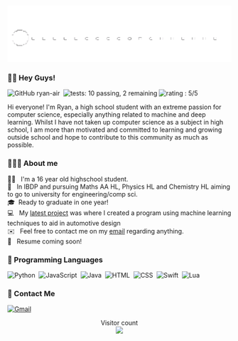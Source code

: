 ![](https://github.com/ryan-air/ryan-air/blob/main/pacman3.gif) 

### 👋🏽 Hey Guys! 
![GitHub ryan-air](https://img.shields.io/github/followers/ryan-air?style=social)&nbsp;
![tests: 10 passing, 2 remaining](https://img.shields.io/badge/tests-10%20passed%2C%202%20remaining-green)
![rating : 5/5](https://img.shields.io/badge/rating-%E2%98%85%E2%98%85%E2%98%85%E2%98%85%E2%98%85-green) &nbsp;

Hi everyone! I'm Ryan, a high school student with an extreme passion for computer science, especially anything related to machine and deep learning. Whilst I have not taken up computer science as a subject in high school, I am more than motivated and committed to learning and growing outside school and hope to contribute to this community as much as possible. 

### 👨🏽‍💻 About me 

👨🏽 &nbsp; I'm a 16 year old highschool student. \
📖 &nbsp; In IBDP and pursuing Maths AA HL, Physics HL and Chemistry HL aiming to go to university for engineering/comp sci. \
🎓&nbsp; Ready to graduate in one year! \
💻 &nbsp; My [latest project](http://youngscientistjournal.org/youngscientistjournal/article/employing-machine-learning-techniques-and-frameworks-to-aid-with-automotive-design) was where I created a program using machine learning techniques to aid in automotive design \
✉️ &nbsp; Feel free to contact me on my [email]() regarding anything.\
💼 &nbsp; Resume coming soon!

### 👾 Programming Languages
![Python](https://img.shields.io/badge/-Python-05122A?style=flat&logo=python)&nbsp; 
![JavaScript](https://img.shields.io/badge/-JavaScript-05122A?style=flat&logo=javascript)&nbsp;
![Java](https://img.shields.io/badge/-Java-05122A?style=flat&logo=Java&logoColor=FFA518)&nbsp;
![HTML](https://img.shields.io/badge/-HTML-05122A?style=flat&logo=HTML5)&nbsp;
![CSS](https://img.shields.io/badge/-CSS-05122A?style=flat&logo=CSS3&logoColor=1572B6)&nbsp;
![Swift](https://img.shields.io/badge/-Swift-05122A?style=flat&logo=Swift)&nbsp;
![Lua](https://img.shields.io/badge/-Lua-05122A?style=flat&logo=Lua)&nbsp;



### 📧 Contact Me

<a href=""><img alt="Gmail" src="https://img.shields.io/badge/Gmail-D14836?style=flat&logo=gmail&logoColor=white" /></a> &nbsp;

<p align="center"> 
  Visitor count<br>
  <img src="https://profile-counter.glitch.me/ryan-air/count.svg" />
</p>
